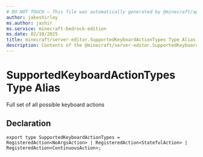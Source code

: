 ```yaml
---
# DO NOT TOUCH — This file was automatically generated by @minecraft/api-docs-generator, to report problems file an issue at https://github.com/Mojang/minecraft-scripting-libraries
author: jakeshirley
ms.author: jashir
ms.service: minecraft-bedrock-edition
ms.date: 02/10/2025
title: minecraft/server-editor.SupportedKeyboardActionTypes Type Alias
description: Contents of the @minecraft/server-editor.SupportedKeyboardActionTypes type alias.
---
```

# SupportedKeyboardActionTypes Type Alias

Full set of all possible keyboard actions

## Declaration
`export type SupportedKeyboardActionTypes = RegisteredAction<NoArgsAction> | RegisteredAction<StatefulAction> | RegisteredAction<ContinuousAction>;`
